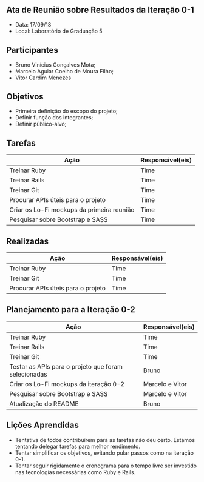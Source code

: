 ## Ata de Reunião sobre Resultados da Iteração 0-1
* Data: 17/09/18
* Local: Laboratório de Graduação 5
## Participantes
  * Bruno Vinícius Gonçalves Mota;
  * Marcelo Aguiar Coelho de Moura Filho;
  * Vitor Cardim Menezes
## Objetivos
* Primeira definição do escopo do projeto;
* Definir função dos integrantes;
* Definir público-alvo;
## Tarefas
| Ação | Responsável(eis) |
|----------|----------|
| Treinar Ruby           | Time     |
| Treinar Rails          | Time     |
| Treinar Git            | Time     |
| Procurar APIs úteis para o projeto | Time |
| Criar os Lo-Fi mockups da primeira reunião | Time |
| Pesquisar sobre Bootstrap e SASS  | Time |
## Realizadas
| Ação | Responsável(eis) |
|----------|----------|
| Treinar Ruby           | Time     |
| Treinar Git            | Time     |
| Procurar APIs úteis para o projeto | Time |
## Planejamento para a Iteração 0-2
| Ação | Responsável(eis) |
|----------|----------|
| Treinar Ruby           | Time     |
| Treinar Rails          | Time     |
| Treinar Git            | Time     |
| Testar as APIs para o projeto que foram selecionadas | Bruno |
| Criar os Lo-Fi mockups da iteração 0-2 | Marcelo e Vitor |
| Pesquisar sobre Bootstrap e SASS  | Marcelo e Vitor |
| Atualização do README | Bruno |
## Lições Aprendidas
* Tentativa de todos contribuírem para as tarefas não deu certo. Estamos tentando delegar tarefas para melhor rendimento.
* Tentar simplificar os objetivos, evitando pular passos como na iteração 0-1.
* Tentar seguir rigidamente o cronograma para o tempo livre ser investido nas tecnologias necessárias como Ruby e Rails.
